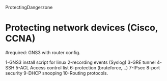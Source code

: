 ProtectingDangerzone

# Protecting network devices (Cisco, CCNA)

#required:
GNS3 with router config.

1-GNS3 install script for linux 2-recording events (Syslog) 3-GRE tunnel 4-SSH 5-ACL Access control list 6-protection (bruteforce,...) 7-IPsec 8-port security 9-DHCP snooping 10-Routing protocols.
